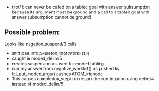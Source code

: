   - tnot/1: can never be called on a tabled goal with answer subsumption
    because its argument must be ground and a call to a tabled goal
    with answer subsumption cannot be ground!

## Possible problem:

Looks like negation_suspend/3 calls

  - shift(call_info(Skeleton, tnot(Worklist)))
  - caught in moded_delim/5
  - creates suspension as used for moded tabling
  - dummy answer from negative_worklist() as pushed by
    tbl_put_moded_args() pushes ATOM_trienode
  - This causes completion_step/1 to restart the continuation
    using delim/4 instead of moded_delim/5
